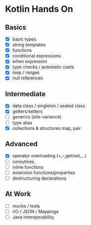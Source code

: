 # Kotlin Hands On

## Basics
- [x] basic types
- [x] string templates
- [x] functions
- [x] conditional expressions
- [x] when expression
- [x] type checks / automatic casts
- [X] loop / ranges
- [x] null references

## Intermediate
- [x] data class / singleton / sealed class
- [x] getters/setters
- [ ] generics (site-variance)
- [ ] type alias
- [x] collections & structures map, pair

## Advanced
- [x] operator overloading (+,-,get/set,...)
- [ ] coroutines
- [ ] inline functions
- [ ] extension functions/properties
- [ ] destructuring declarations

## At Work
- [ ] mocks / tests
- [ ] I/O / JSON / Mappings
- [ ] Java Interoperability
